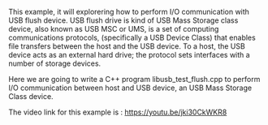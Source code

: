 This example, it will explorering how to perform I/O communication with USB flush device.  USB flush drive is kind of USB Mass Storage class device, 
also known as USB MSC or UMS, is a set of computing communications protocols, (specifically a USB Device Class) that enables file transfers between the host and the USB device.
To a host, the USB device acts as an external hard drive; the protocol sets interfaces with a number of storage devices.

Here we are going to write a C++ program libusb_test_flush.cpp to perform I/O communication between host and USB device, an USB Mass Storage Class device.

The video link for this example is : https://youtu.be/jki30CkWKR8
